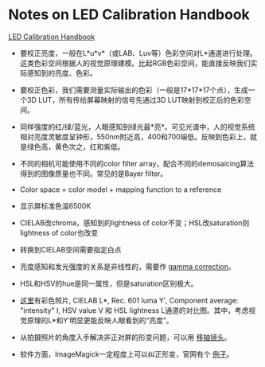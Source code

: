 Notes on LED Calibration Handbook
=================================

[LED Calibration Handbook](https://github.com/edwardtoday/LED-Calibration/tree/master/ref/LED%20Calibration%20Handbook)

-   要校正亮度，一般在L\*u\*v\*（或LAB、Luv等）色彩空间对L\*通道进行处理。这类色彩空间根据人的视觉原理建模。比起RGB色彩空间，能直接反映我们实际感知到的亮度、色彩。

-   要校正色彩，我们需要测量实际输出的色彩（一般是17\*17\*17个点），生成一个3D LUT，所有传给屏幕映射的信号先通过3D LUT映射到校正后的色彩空间。

-   同样强度的红/绿/蓝光，人眼感知到绿光最\*亮\*。可见光谱中，人的视觉系统相对亮度灵敏度呈钟形，550nm附近高，400和700端低。反映到色彩上，就是绿色高，黄色次之，红和紫低。

-   不同的相机可能使用不同的color filter array，配合不同的demosaicing算法得到的图像质量也不同。常见的是Bayer filter。

-   Color space = color model + mapping function to a reference

-   显示屏标准色温6500K

-   CIELAB改chroma，感知到的lightness of color不变；HSL改saturation则lightness of color也改变

-   转换到CIELAB空间需要指定白点

-   亮度感知和发光强度的关系是非线性的，需要作 [gamma correction](https://en.wikipedia.org/wiki/Gamma_correction#Power_law_for_video_display)。

-   HSL和HSV的hue是同一属性，但是saturation区别极大。

-   [这里](https://en.wikipedia.org/wiki/HSL_and_HSV#Disadvantages)有彩色照片, CIELAB L\*, Rec. 601 luma Y′, Component average: "intensity" I, HSV value V 和 HSL lightness L通道的对比图。其中，考虑视觉原理的L\*和Y′明显更能反映人眼看到的“亮度”。

-   从拍摄照片的角度入手解决非正对屏的形变问题，可以用 [移轴镜头](http://www.canon.com.cn/specialsite/canon_tselens/7.html)。

-   软件方面，ImageMagick一定程度上可以纠正形变，官网有个 [例子](http://www.imagemagick.org/Usage/distorts/#perspective)。


